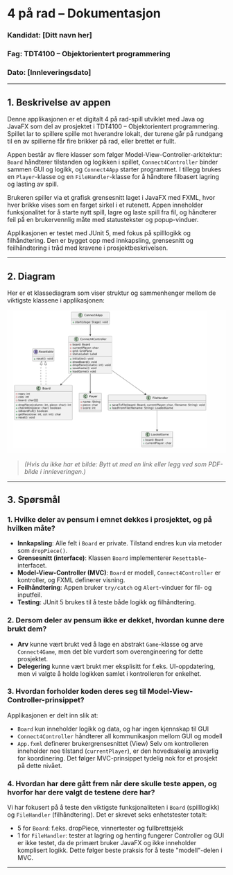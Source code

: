 # 4 på rad – Dokumentasjon

### Kandidat: [Ditt navn her]

### Fag: TDT4100 – Objektorientert programmering

### Dato: [Innleveringsdato]

---

## 1. Beskrivelse av appen

Denne applikasjonen er et digitalt 4 på rad-spill utviklet med Java og JavaFX som del av prosjektet i TDT4100 – Objektorientert programmering. Spillet lar to spillere spille mot hverandre lokalt, der turene går på rundgang til en av spillerne får fire brikker på rad, eller brettet er fullt.

Appen består av flere klasser som følger Model-View-Controller-arkitektur: `Board` håndterer tilstanden og logikken i spillet, `Connect4Controller` binder sammen GUI og logikk, og `Connect4App` starter programmet. I tillegg brukes en `Player`-klasse og en `FileHandler`-klasse for å håndtere filbasert lagring og lasting av spill.

Brukeren spiller via et grafisk grensesnitt laget i JavaFX med FXML, hvor hver brikke vises som en farget sirkel i et rutenett. Appen inneholder funksjonalitet for å starte nytt spill, lagre og laste spill fra fil, og håndterer feil på en brukervennlig måte med statustekster og popup-vinduer.

Applikasjonen er testet med JUnit 5, med fokus på spilllogikk og filhåndtering. Den er bygget opp med innkapsling, grensesnitt og feilhåndtering i tråd med kravene i prosjektbeskrivelsen.

---

## 2. Diagram

Her er et klassediagram som viser struktur og sammenhenger mellom de viktigste klassene i applikasjonen:

![Klassediagram](diagram.png)

> _(Hvis du ikke har et bilde: Bytt ut med en link eller legg ved som PDF-bilde i innleveringen.)_

---

## 3. Spørsmål

### 1. Hvilke deler av pensum i emnet dekkes i prosjektet, og på hvilken måte?

- **Innkapsling**: Alle felt i `Board` er private. Tilstand endres kun via metoder som `dropPiece()`.
- **Grensesnitt (interface)**: Klassen `Board` implementerer `Resettable`-interfacet.
- **Model-View-Controller (MVC)**: `Board` er modell, `Connect4Controller` er kontroller, og FXML definerer visning.
- **Feilhåndtering**: Appen bruker `try/catch` og `Alert`-vinduer for fil- og inputfeil.
- **Testing**: JUnit 5 brukes til å teste både logikk og filhåndtering.

### 2. Dersom deler av pensum ikke er dekket, hvordan kunne dere brukt dem?

- **Arv** kunne vært brukt ved å lage en abstrakt `Game`-klasse og arve `Connect4Game`, men det ble vurdert som overengineering for dette prosjektet.
- **Delegering** kunne vært brukt mer eksplisitt for f.eks. UI-oppdatering, men vi valgte å holde logikken samlet i kontrolleren for enkelhet.

### 3. Hvordan forholder koden deres seg til Model-View-Controller-prinsippet?

Applikasjonen er delt inn slik at:

- `Board` kun inneholder logikk og data, og har ingen kjennskap til GUI
- `Connect4Controller` håndterer all kommunikasjon mellom GUI og modell
- `App.fxml` definerer brukergrensesnittet (View)
  Selv om kontrolleren inneholder noe tilstand (`currentPlayer`), er den hovedsakelig ansvarlig for koordinering. Det følger MVC-prinsippet tydelig nok for et prosjekt på dette nivået.

### 4. Hvordan har dere gått frem når dere skulle teste appen, og hvorfor har dere valgt de testene dere har?

Vi har fokusert på å teste den viktigste funksjonaliteten i `Board` (spilllogikk) og `FileHandler` (filhåndtering). Det er skrevet seks enhetstester totalt:

- 5 for `Board`: f.eks. dropPiece, vinnertester og fullbrettsjekk
- 1 for `FileHandler`: tester at lagring og henting fungerer
  Controller og GUI er ikke testet, da de primært bruker JavaFX og ikke inneholder komplisert logikk. Dette følger beste praksis for å teste "modell"-delen i MVC.

---

